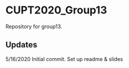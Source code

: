 # CUPT2020_Group13
Repository for group13.

## Updates
5/16/2020 Initial commit. Set up readme & slides

